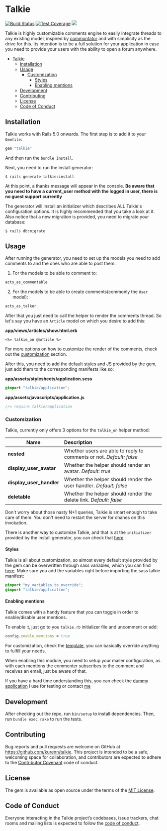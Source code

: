 # Talkie

 [![Build Status](https://travis-ci.org/kurenn/talkie.svg?branch=master)](https://travis-ci.org/kurenn/talkie)
[![Test Coverage](https://api.codeclimate.com/v1/badges/a9148bef84de0a1f97ad/test_coverage)](https://codeclimate.com/github/kurenn/talkie/test_coverage)
<a href="https://codeclimate.com/github/kurenn/talkie/maintainability"><img src="https://api.codeclimate.com/v1/badges/a9148bef84de0a1f97ad/maintainability" /></a>

Talkie is highly customizable comments engine to easily integrate threads to any existing model, inspired by [commontator](https://github.com/lml/commontator) and with simplicity as the drive for this. Its intention is to be a full solution for your application in case you need to provide your users with the ability to open a forum anywhere.

- [Talkie](#talkie)
  - [Installation](#installation)
  - [Usage](#usage)
    - [Customization](#customization)
      - [Styles](#styles)
      - [Enabling mentions](#enabling-mentions)
  - [Development](#development)
  - [Contributing](#contributing)
  - [License](#license)
  - [Code of Conduct](#code-of-conduct)

## Installation

Talkie works with Rails 5.0 onwards. The first step is to add it to your `Gemfile`:

```ruby
gem "talkie"
```

And then run the `bundle install`.

Next, you need to run the install generator:

```console
$ rails generate talkie:install
```

At this point, a thanks message will appear in the console. **Be aware that you need to have a current_user method with the logged in user, there is no guest support currently**

The generator will install an initializer which describes ALL Talkie's configuration options. It is highly recommended that you take a look at it. Also notice that a new migration is provided, you need to migrate your database:

```console
$ rails db:migrate
```

## Usage

After running the generator, you need to set up the models you need to add comments to and the ones who are able to post them.

1. For the models to be able to comment to:

```ruby
acts_as_commentable
```

2. For the models to be able to create comments(commonly the `User` model):

```ruby
acts_as_talker
```

After that you just need to call the helper to render the comments thread. So let's say you have an `Article` model on which you desire to add this:

**app/views/articles/show.html.erb**

```erb
<%= talkie_on @article %>
```

For more options on how to customize the render of the comments, check out the [customization](#customization) section.

After this, you need to add the default styles and JS provided by the gem, just add them to the corresponding manifests like so:

**app/assets/stylesheets/application.scss**

```css
@import "talkie/application";
```

**app/assets/javascripts/application.js**

```js
//= require talkie/application
```

### Customization

Talkie, currently only offers 3 options for the `talkie_on` helper method:

| Name                                                         | Description                                                  |
| ------------------------------------------------------------ | :----------------------------------------------------------- |
| **nested**                                                   | Whether users are able to reply to comments or not. *Default: false* |
| **display_user_avatar**                                      | Whether the helper should render an avatar. *Default: true* |
| **display_user_handler**                                     | Whether the helper should render the user handler. *Default: false* |
| **deletable**                                                | Whether the helper should render the delete link. *Default: false* |

Don't worry about those nasty N+1 queries, Talkie is smart enough to take care of them. You don't need to restart the server for chanes on this invokation.

There is another way to customize Talkie, and that is at the `initializer` provided by the install generator, you can check that [here](lib/generators/talkie/templates/talkie.rb)

#### Styles

Talkie is all about customization, so almost every default style provided by the gem can be overwritten through sass variables, which you can find [here](https://github.com/kurenn/talkie/blob/master/app/assets/stylesheets/talkie/_variables.scss). Make sure you add the variables right before importing the sass talkie manifest:

```css
@import "my_variables_to_override";
@import "talkie/application";
```

#### Enabling mentions

Talkie comes with a handy feature that you can toggle in order to
enable/disable user mentions.

To enable it, just go to you `talkie.rb` initializer file and uncomment
or add:

```ruby
config.enable_mentions = true
```

For customization, check the
[template](lib/generators/talkie/templates/talkie.rb), you can basically
override anything to fulfill your needs.

When enabling this module, you need to setup your mailer configuration,
as with each mentions the commenter subscribes to the comment and
receives an email, just be aware of that.

If you have a hard time understanding this, you can check the [dummy
application](spec/dummy) I use for testing or contact
[me](https://twitter.com/kurenn)

## Development

After checking out the repo, run `bin/setup` to install dependencies. Then, run `bundle exec rake` to run the tests.

## Contributing

Bug reports and pull requests are welcome on GitHub at https://github.com/kurenn/talkie. This project is intended to be a safe, welcoming space for collaboration, and contributors are expected to adhere to the [Contributor Covenant](http://contributor-covenant.org) code of conduct.

## License

The gem is available as open source under the terms of the [MIT License](https://opensource.org/licenses/MIT).

## Code of Conduct

Everyone interacting in the Talkie project’s codebases, issue trackers, chat rooms and mailing lists is expected to follow the [code of conduct](https://github.com/kurenn/talkie/blob/master/CODE_OF_CONDUCT.md).
